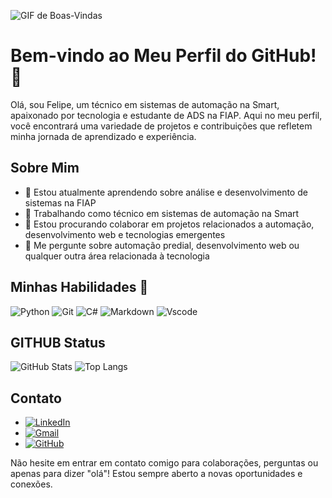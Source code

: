 ![GIF de Boas-Vindas](https://user-images.githubusercontent.com/74038190/225813708-98b745f2-7d22-48cf-9150-083f1b00d6c9.gif)

# Bem-vindo ao Meu Perfil do GitHub! 👋

Olá, sou Felipe, um técnico em sistemas de automação na Smart, apaixonado por tecnologia e estudante de ADS na FIAP. Aqui no meu perfil, você encontrará uma variedade de projetos e contribuições que refletem minha jornada de aprendizado e experiência.

## Sobre Mim
- 🌱 Estou atualmente aprendendo sobre análise e desenvolvimento de sistemas na FIAP
- 💼 Trabalhando como técnico em sistemas de automação na Smart
- 👯 Estou procurando colaborar em projetos relacionados a automação, desenvolvimento web e tecnologias emergentes
- 💬 Me pergunte sobre automação predial, desenvolvimento web ou qualquer outra área relacionada à tecnologia

## Minhas Habilidades 👷
![Python](https://img.shields.io/badge/python-3670A0?style=for-the-badge&logo=python&logoColor=ffdd54) ![Git](https://img.shields.io/badge/GIT-E44C30?style=for-the-badge&logo=git&logoColor=white) ![C#](https://img.shields.io/badge/C%23-239120?style=for-the-badge&logo=c-sharp&logoColor=white) ![Markdown](https://img.shields.io/badge/Markdown-000?style=for-the-badge&logo=markdown) ![Vscode](https://img.shields.io/badge/Vscode-007ACC?style=for-the-badge&logo=visual-studio-code&logoColor=white)

## GITHUB Status

![GitHub Stats](https://github-readme-stats.vercel.app/api?username=FelipeHAC&theme=transparent&bg_color=000&border_color=30A3DC&show_icons=true&icon_color=30A3DC&title_color=E94D5F&text_color=FFF) ![Top Langs](https://github-readme-stats-git-masterrstaa-rickstaa.vercel.app/api/top-langs/?username=FelipeHAC&layout=compact&bg_color=000&border_color=30A3DC&title_color=E94D5F&text_color=FFF)

## Contato

- [![LinkedIn](https://img.shields.io/badge/LinkedIn-0077B5?style=for-the-badge&logo=linkedin&logoColor=white)](https://www.linkedin.com/in/felipe-antunes-caldas-b7867156/)
- [![Gmail](https://img.shields.io/badge/Gmail-333333?style=for-the-badge&logo=gmail&logoColor=red)](felipe.henrique.antunes@gmail.com)
- [![GitHub](https://img.shields.io/badge/GitHub-100000?style=for-the-badge&logo=github&logoColor=white)](https://github.com/FelipeHAC/FelipeHAC)

Não hesite em entrar em contato comigo para colaborações, perguntas ou apenas para dizer "olá"! Estou sempre aberto a novas oportunidades e conexões.